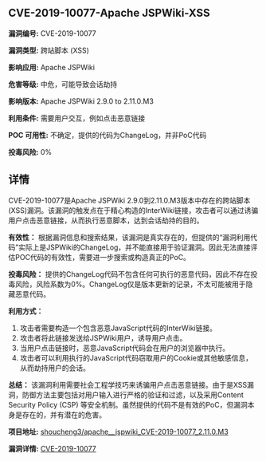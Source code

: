## CVE-2019-10077-Apache JSPWiki-XSS

**漏洞编号:** CVE-2019-10077

**漏洞类型:** 跨站脚本 (XSS)

**影响应用:** Apache JSPWiki

**危害等级:** 中危，可能导致会话劫持

**影响版本:** Apache JSPWiki 2.9.0 to 2.11.0.M3

**利用条件:** 需要用户交互，例如点击恶意链接

**POC 可用性:** 不确定，提供的代码为ChangeLog，并非PoC代码

**投毒风险:** 0%

## 详情

CVE-2019-10077是Apache JSPWiki 2.9.0到2.11.0.M3版本中存在的跨站脚本(XSS)漏洞。该漏洞的触发点在于精心构造的InterWiki链接，攻击者可以通过诱骗用户点击恶意链接，从而执行恶意脚本，达到会话劫持的目的。

**有效性：**
根据漏洞信息和搜索结果，该漏洞是真实存在的，但提供的“漏洞利用代码”实际上是JSPWiki的ChangeLog，并不能直接用于验证漏洞。因此无法直接评估POC代码的有效性，需要进一步搜索或构造真正的PoC。

**投毒风险：**
提供的ChangeLog代码不包含任何可执行的恶意代码，因此不存在投毒风险，风险系数为0%。ChangeLog仅是版本更新的记录，不太可能被用于隐藏恶意代码。

**利用方式：**
1.  攻击者需要构造一个包含恶意JavaScript代码的InterWiki链接。
2.  攻击者将此链接发送给JSPWiki用户，诱导用户点击。
3.  当用户点击链接时，恶意JavaScript代码会在用户的浏览器中执行。
4.  攻击者可以利用执行的JavaScript代码窃取用户的Cookie或其他敏感信息，从而劫持用户的会话。

**总结：**
该漏洞利用需要社会工程学技巧来诱骗用户点击恶意链接。由于是XSS漏洞，防御方法主要包括对用户输入进行严格的验证和过滤，以及采用Content Security Policy (CSP) 等安全机制。虽然提供的代码不是有效的PoC，但漏洞本身是存在的，并有潜在的危害。

**项目地址:** [shoucheng3/apache__jspwiki_CVE-2019-10077_2.11.0.M3](https://github.com/shoucheng3/apache__jspwiki_CVE-2019-10077_2.11.0.M3)

**漏洞详情:** [CVE-2019-10077](https://nvd.nist.gov/vuln/detail/CVE-2019-10077)